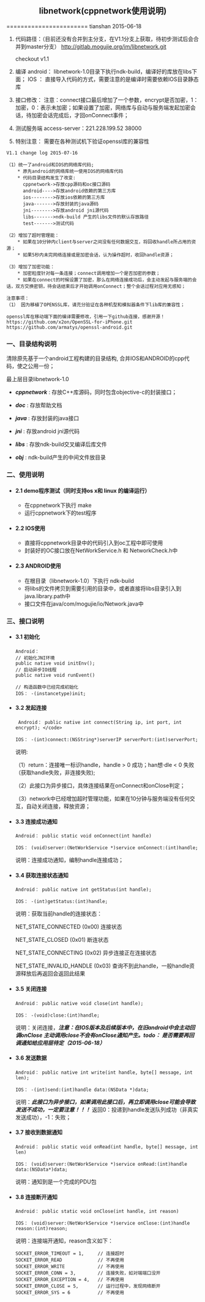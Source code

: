 ## <center> libnetwork(cppnetwork使用说明) </center> ###
=======================
tianshan 2015-06-18

1. 代码路径：（目前还没有合并到主分支，在V1.1分支上获取，待初步测试后会合并到master分支）
   <http://gitlab.mogujie.org/im/libnetwork.git>
   
   checkout v1.1 
   
2. 编译
   android： libnetwork-1.0目录下执行ndk-build，编译好的库放在libs下面；
   IOS    ： 直接导入代码的方式，需要注意的是编译时需要依赖IOS目录静态库
   
3. 接口修改：
   注意：connect接口最后增加了一个参数，encrypt是否加密，1：加密，0：表示未加密；如果设置了加密，网络库与自动与服务端发起加密会话，待加密会话完成后，才回onConnect事件；
   
5. 测试服务端
   access-server：221.228.199.52 38000
   
4. 特别注意：
   需要在各种测试机下验证openssl库的兼容性
   
```
V1.1 change log 2015-07-16

（1）统一了android和IOS的网络库代码;
	* 原先android的网络库统一使用IOS的网络库代码
	* 代码目录结构发生了改变:
      cppnetwork->存放cpp源码和oc接口源码
	  android---->存放android依赖的第三方库
	  ios-------->存放ios依赖的第三方库
	  java------->存放封装的java源码
	  jni-------->存放android jni源代码
	  libs------->ndk-build 产生的libs文件的默认存放路径
	  test------->测试代码
	
（2）增加了超时管理能：
	* 如果在10分钟内client与server之间没有任何数据交互，将回收handle所占用的资源；
	* 如果5秒内未完网络连接或是加密会话，认为操作超时，收回handle资源；
	
（3）增加了加密功能：
	* 加密粒度针对每一条连接；connect调用增加一个是否加密的参数；
	* 如果在connect的时候设置了加密，那么在网络连接成功后，会主动发起与服务端的会话，双方交换密钥，待会话结束后才开始调用onConnect；整个会话过程对应用无感知；

注意事项：
（1） 因为移植了OPENSSL库，请充分验证在各种机型和模拟器条件下lib库的兼容性；

openssl库在移动端下面的编译需要修改，引用一下github连接，感谢开源！
https://github.com/x2on/OpenSSL-for-iPhone.git
https://github.com/armatys/openssl-android.git

```

### 一、目录结构说明

清除原先基于一个android工程构建的目录结构, 合并IOS和ANDROID的cpp代码，使之公用一份；

最上层目录libnetwork-1.0

+ ***cppnetwork***
  : 存放C++库源码，同时包含objective-c的封装接口；
  
+ ***doc***
  : 存放帮助文档
  
+ ***java***
  : 存放封装的java接口
  
+ ***jni***
  : 存放android jni源代码
  
+ ***libs***
  : 存放ndk-build交叉编译后库文件
  
+ ***obj***
  : ndk-build产生的中间文件放目录

### 二、使用说明

+ #### 2.1 demo程序测试（同时支持os x和 linux 的编译运行）
    - 在cppnetwork下执行 make
	- 运行cppnetwork下的test程序
	
+ #### 2.2 IOS使用
   
   - 直接将cppnetwork目录中的代码引入到oc工程中即可使用
   - 封装好的OC接口放在NetWorkService.h 和 NetworkCheck.h中

+ #### 2.3 ANDROID使用
   - 在根目录（libnetwork-1.0）下执行 ndk-build
   - 将libs的文件拷贝到需要引用的目录中，或者直接将libs目录引入到java.library.path中
   - 接口文件在java/com/mogujie/io/Network.java中


### 三、接口说明

- #### 3.1 初始化

	``` 
	Android： 
	// 初始化JNI环境
	public native void initEnv();
	// 启动异步IO线程
    public native void runEvent()
	```
	```
	// 构造函数中已经完成初始化
	IOS： -(instancetype)init;
	```

- #### 3.2 发起连接
	
	```
	 Android： public native int connect(String ip, int port, int encrypt); </code>
	```
	```
	IOS： -(int)connect:(NSString*)serverIP serverPort:(int)serverPort;
	```
	
	<p>说明:</p>
	（1）return：连接唯一标识handle，handle > 0 成功；han想·dle < 0 失败（获取handle失败，非连接失败);
	
	（2）此接口为异步接口，具体连接结果在onConnect和onClose判定；
	
    （3）network中已经增加超时管理功能，如果在10分钟与服务端没有任何交互，自动关闭连接，释放资源；
	
	
- #### 3.3 连接成功通知

	``` 
	Android： public static void onConnect(int handle)
	```
	```
	IOS： (void)server:(NetWorkService *)service onConnect:(int)handle;
	```
	说明：连接成功通知，编制handle连接成功；
	
- #### 3.4 获取连接状态通知

	``` 
    Android： public native int getStatus(int handle);

	```
	```
	IOS： -(int)getStatus:(int)handle;
	```
	说明：获取当前handle的连接状态：
	<p>  NET_STATE_CONNECTED      (0x00)  连接状态 </p>
	<p>  NET_STATE_CLOSED         (0x01)  断连状态 </p>
	<p>  NET_STATE_CONNECTING     (0x02)  异步连接正在连接状态 </p>
	<p>  NET_STATE_INVALID_HANDLE (0x03)  查询不到此handle，一般handle资源释放后再返回会返回此结果 </p>
	
- #### 3.5 关闭连接

	``` 
    Android： public native void close(int handle);

	```
	```
	IOS： -(void)close:(int)handle;
	```
	说明：关闭连接，***注意：在IOS版本及后续版本中，在旧android中会主动回调onClose 主动调用close不会有onClose通知产生。todo： 是否需要再回调通知给应用层待定（2015-06-18）***
	
- #### 3.6 发送数据

	``` 
    Android： public native int write(int handle, byte[] message, int len);

	```
	```
	IOS： -(int)send:(int)handle data:(NSData *)data;
	```
	说明：***此接口为异步接口，如果调用此接口后，再立即调用close可能会导致发送不成功，一定要注意！！！*** 返回0：投递到handle发送队列成功（非真实发送成功），-1：失败；
	
	
- #### 3.7 接收到数据通知

	``` 
    Android： public static void onRead(int handle, byte[] message, int len)
	```
	```
	IOS： (void)server:(NetWorkService *)service onRead:(int)handle data:(NSData*)data;
	```
	说明：通知到是一个完成的PDU包
	
- #### 3.8 连接断开通知

	``` 
	Android： public static void onClose(int handle, int reason) 
	```
	```
	IOS： (void)server:(NetWorkService *)service onClose:(int)handle reason:(int)reason;

	```
	
	说明：连接端开通知，reason含义如下：
	
	```
    SOCKET_ERROR_TIMEOUT = 1,     // 连接超时
	SOCKET_ERROR_READ             // 不再使用
	SOCKET_ERROR_WRITE            // 不再使用
    SOCKET_ERROR_CONN = 3,        // 连接失败，如对端端口没开
	SOCKET_ERROR_EXCEPTION = 4,   // 不再使用
	SOCKET_ERROR_CLOSE = 5,       // 运行过程中，发现网络断开
	SOCKET_ERROR_SYS = 6          // 不再使用
    ```
